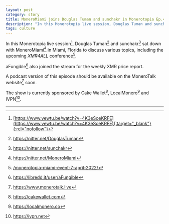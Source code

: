 ```yaml
---
layout: post
category: story
title: MoneroMiami joins Douglas Tuman and sunchakr in Monerotopia Ep.48
description: "In this Monerotopia live session, Douglas Tuman and sunchakr sat down with MoneroMiami in Miami, Florida to discuss various topics, including the upcoming XMR4ALL conference."
tags: culture
---
```


In this Monerotopia live session[^1], Douglas Tuman[^2] and sunchakr[^3] sat down with MoneroMiami[^4] in Miami, Florida to discuss various topics, including the upcoming *XMR4ALL* conference[^5].

aFungible[^6] also joined the stream for the weekly XMR price report.

A podcast version of this episode should be available on the MoneroTalk website[^7] soon.

The show is currently sponsored by Cake Wallet[^8], LocalMonero[^9] and IVPN[^10].

---

[^1]: [https://www.yewtu.be/watch?v=4K3eSoeKRFE](https://www.yewtu.be/watch?v=4K3eSoeKRFE){:target="_blank"}{:rel="nofollow"}
[^2]: https://nitter.net/DouglasTuman
[^3]: https://nitter.net/sunchakr
[^4]: https://nitter.net/MoneroMiami
[^5]: [/monerotopia-miami-event-7-april-2022/](/monerotopia-miami-event-7-april-2022/)
[^6]: https://libredd.it/user/aFungible
[^7]: https://www.monerotalk.live
[^8]: https://cakewallet.com
[^9]: https://localmonero.co
[^10]: https://ivpn.net 
